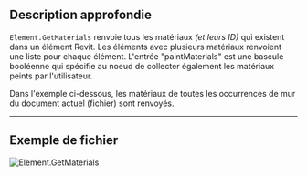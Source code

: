 ## Description approfondie
`Element.GetMaterials` renvoie tous les matériaux _(et leurs ID)_ qui existent dans un élément Revit. Les éléments avec plusieurs matériaux renvoient une liste pour chaque élément. L'entrée "paintMaterials" est une bascule booléenne qui spécifie au noeud de collecter également les matériaux peints par l'utilisateur.

Dans l'exemple ci-dessous, les matériaux de toutes les occurrences de mur du document actuel (fichier) sont renvoyés.
___
## Exemple de fichier

![Element.GetMaterials](./Revit.Elements.Element.GetMaterials_img.jpg)
